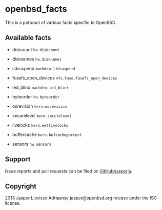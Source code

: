 openbsd_facts
=============

This is a potpouri of various facts specific to OpenBSD.

Available facts
---------------

- diskcount
  `hw.diskcount`

- disknames
  `hw.disknames`

- lidsuspend
  `machdep.lidsuspend`

- fusefs_open_devices
  `vfs.fuse.fusefs_open_devices`

- led_blind
  `machdep.led_blink`

- byteorder
  `hw.byteorder`

- osrevision
  `kern.osrevision`

- securelevel
  `kern.securelevel`

- livelocks
  `kern.netlivelocks`

- buffercache
  `kern.bufcachepercent`

- sensors
  `hw.sensors`

Support
-------

Issue reports and pull requests can be filed on [GitHub/jasperla](https://github.com/jasperla/openbsd_facts/issues).

Copyright
---------

2013 Jasper Lievisse Adriaanse <jasper@openbsd.org> release under the ISC license.
